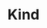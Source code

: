 ---
type: docs
title: "Kind"
linkTitle: "Kind"
weight: 8
description: >-
  If you do not have a Kubernetes cluster, the scenario in this section will guide on creating a kind (kubernetes in docker) cluster on your local machine and onboard it as an Azure Arc enabled Kubernetes cluster in an automated fashion.
---